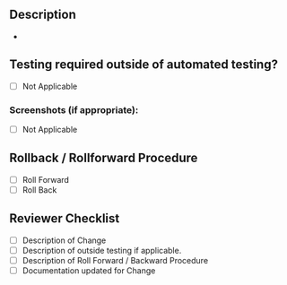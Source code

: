 <!-- Describe your changes in detail -->
## Description

-

<!-- Please describe in detail how maintainers can test your changes. -->
## Testing required outside of automated testing?

- [ ] Not Applicable

<!-- Provide Screenshots when applicable -->
### Screenshots (if appropriate):

- [ ] Not Applicable

<!-- Describe Rollback or Rollforward Procedure -->
## Rollback / Rollforward Procedure

- [ ] Roll Forward
- [ ] Roll Back

## Reviewer Checklist

- [ ] Description of Change
- [ ] Description of outside testing if applicable.
- [ ] Description of Roll Forward / Backward Procedure
- [ ] Documentation updated for Change
